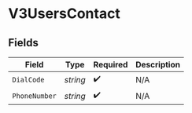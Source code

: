 # V3UsersContact


## Fields

| Field              | Type               | Required           | Description        |
| ------------------ | ------------------ | ------------------ | ------------------ |
| `DialCode`         | *string*           | :heavy_check_mark: | N/A                |
| `PhoneNumber`      | *string*           | :heavy_check_mark: | N/A                |